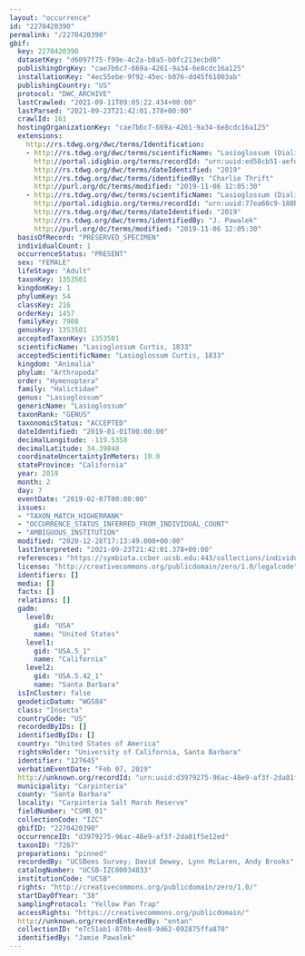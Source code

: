 ```yaml
---
layout: "occurrence"
id: "2270420390"
permalink: "/2270420390"
gbif:
  key: 2270420390
  datasetKey: "d6097f75-f99e-4c2a-b8a5-b0fc213ecbd0"
  publishingOrgKey: "cae7b6c7-669a-4261-9a34-6e8cdc16a125"
  installationKey: "4ec55ebe-9f92-45ec-b076-dd45f61003ab"
  publishingCountry: "US"
  protocol: "DWC_ARCHIVE"
  lastCrawled: "2021-09-11T09:05:22.434+00:00"
  lastParsed: "2021-09-23T21:42:01.378+00:00"
  crawlId: 161
  hostingOrganizationKey: "cae7b6c7-669a-4261-9a34-6e8cdc16a125"
  extensions:
    http://rs.tdwg.org/dwc/terms/Identification:
    - http://rs.tdwg.org/dwc/terms/scientificName: "Lasioglossum (Dialictus)"
      http://portal.idigbio.org/terms/recordId: "urn:uuid:ed58cb51-aefd-43be-a960-53eeea3e7c5d"
      http://rs.tdwg.org/dwc/terms/dateIdentified: "2019"
      http://rs.tdwg.org/dwc/terms/identifiedBy: "Charlie Thrift"
      http://purl.org/dc/terms/modified: "2019-11-06 12:05:30"
    - http://rs.tdwg.org/dwc/terms/scientificName: "Lasioglossum (Dialictus) sp. B"
      http://portal.idigbio.org/terms/recordId: "urn:uuid:77ea60c9-180b-4ee3-a8d4-71a24b107a97"
      http://rs.tdwg.org/dwc/terms/dateIdentified: "2019"
      http://rs.tdwg.org/dwc/terms/identifiedBy: "J. Pawalek"
      http://purl.org/dc/terms/modified: "2019-11-06 12:05:30"
  basisOfRecord: "PRESERVED_SPECIMEN"
  individualCount: 1
  occurrenceStatus: "PRESENT"
  sex: "FEMALE"
  lifeStage: "Adult"
  taxonKey: 1353501
  kingdomKey: 1
  phylumKey: 54
  classKey: 216
  orderKey: 1457
  familyKey: 7908
  genusKey: 1353501
  acceptedTaxonKey: 1353501
  scientificName: "Lasioglossum Curtis, 1833"
  acceptedScientificName: "Lasioglossum Curtis, 1833"
  kingdom: "Animalia"
  phylum: "Arthropoda"
  order: "Hymenoptera"
  family: "Halictidae"
  genus: "Lasioglossum"
  genericName: "Lasioglossum"
  taxonRank: "GENUS"
  taxonomicStatus: "ACCEPTED"
  dateIdentified: "2019-01-01T00:00:00"
  decimalLongitude: -119.5358
  decimalLatitude: 34.39848
  coordinateUncertaintyInMeters: 10.0
  stateProvince: "California"
  year: 2019
  month: 2
  day: 7
  eventDate: "2019-02-07T00:00:00"
  issues:
  - "TAXON_MATCH_HIGHERRANK"
  - "OCCURRENCE_STATUS_INFERRED_FROM_INDIVIDUAL_COUNT"
  - "AMBIGUOUS_INSTITUTION"
  modified: "2020-12-28T17:13:49.000+00:00"
  lastInterpreted: "2021-09-23T21:42:01.378+00:00"
  references: "https://symbiota.ccber.ucsb.edu:443/collections/individual/index.php?occid=127645"
  license: "http://creativecommons.org/publicdomain/zero/1.0/legalcode"
  identifiers: []
  media: []
  facts: []
  relations: []
  gadm:
    level0:
      gid: "USA"
      name: "United States"
    level1:
      gid: "USA.5_1"
      name: "California"
    level2:
      gid: "USA.5.42_1"
      name: "Santa Barbara"
  isInCluster: false
  geodeticDatum: "WGS84"
  class: "Insecta"
  countryCode: "US"
  recordedByIDs: []
  identifiedByIDs: []
  country: "United States of America"
  rightsHolder: "University of California, Santa Barbara"
  identifier: "127645"
  verbatimEventDate: "Feb 07, 2019"
  http://unknown.org/recordId: "urn:uuid:d3979275-96ac-48e9-af3f-2da01f5e12ed"
  municipality: "Carpinteria"
  county: "Santa Barbara"
  locality: "Carpinteria Salt Marsh Reserve"
  fieldNumber: "CSMR_01"
  collectionCode: "IZC"
  gbifID: "2270420390"
  occurrenceID: "d3979275-96ac-48e9-af3f-2da01f5e12ed"
  taxonID: "7267"
  preparations: "pinned"
  recordedBy: "UCSBees Survey; David Dewey, Lynn McLaren, Andy Brooks"
  catalogNumber: "UCSB-IZC00034833"
  institutionCode: "UCSB"
  rights: "http://creativecommons.org/publicdomain/zero/1.0/"
  startDayOfYear: "38"
  samplingProtocol: "Yellow Pan Trap"
  accessRights: "https://creativecommons.org/publicdomain/"
  http://unknown.org/recordEnteredBy: "entan"
  collectionID: "e7c51ab1-870b-4ee8-9d62-092875ffa870"
  identifiedBy: "Jamie Pawalek"
---
```

